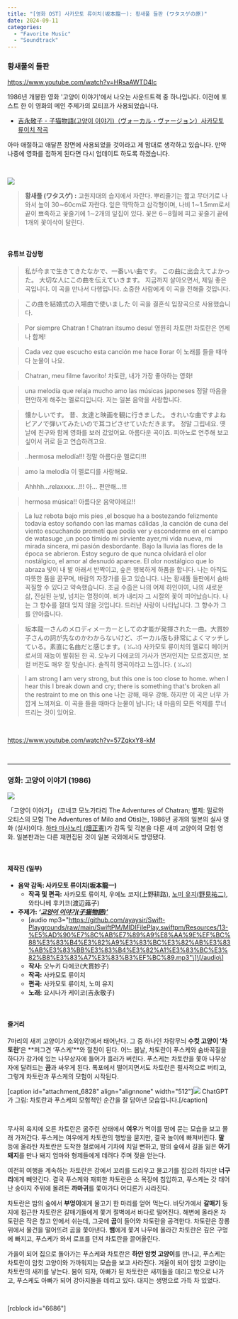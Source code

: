```yaml
---
title: "[영화 OST] 사카모토 류이치(坂本龍一): 황새풀 들판 (ワタスゲの原)"
date: 2024-09-11
categories: 
  - "Favorite Music"
  - "Soundtrack"
---
```


### **황새풀의 들판**

https://www.youtube.com/watch?v=HRsaAWTD4lc

1986년 개봉한 영화 '고양이 이야기'에서 나오는 사운드트랙 중 하나입니다. 이전에 포스트 한 이 영화의 메인 주제가의 모티프가 사용되었습니다.

- [吉永敬子 - 子猫物語(고양이 이야기)（ヴォーカル・ヴァージョン）사카모토 류이치 작곡](http://yoonbumtae.com/?p=568)

아마 애절하고 애달픈 장면에 사용되었을 것이라고 제 맘대로 생각하고 있습니다. 만약 나중에 영화를 접하게 된다면 다시 업데이트 하도록 하겠습니다.

 

![](./assets/img/wp-content/uploads/2024/09/watasuge.jpg)

> **황새풀 (ワタスゲ) :** 고원지대의 습지에서 자란다. 뿌리줄기는 짧고 무더기로 나와서 높이 30∼60cm로 자란다. 잎은 딱딱하고 삼각형이며, 나비 1∼1.5mm로서 끝이 뾰족하고 꽃줄기에 1∼2개의 잎집이 있다. 꽃은 6∼8월에 피고 꽃줄기 끝에 1개의 꽃이삭이 달린다.

 

#### **유튜브 감상평**

> 私が今まで生きてきたなかで、一番いい曲です。 この曲に出会えてよかった。 大切な人にこの曲を伝えていきます。 지금까지 살아오면서, 제일 좋은 곡입니다. 이 곡을 만나서 다행입니다. 소중한 사람에게 이 곡을 전해줄 것입니다.

> この曲を結婚式の入場曲で使いました 이 곡을 결혼식 입장곡으로 사용했습니다.

> Por siempre Chatran ! Chatran itsumo desu! 영원히 차토란! 차토란은 언제나 함께!

> Cada vez que escucho esta canción me hace llorar 이 노래를 들을 때마다 눈물이 나요.

> Chatran, meu filme favorito! 차토란, 내가 가장 좋아하는 영화!

> una melodía que relaja mucho amo las músicas japoneses 정말 마음을 편안하게 해주는 멜로디입니다. 저는 일본 음악을 사랑합니다.

> 懐かしいです。 昔、友達と映画を観に行きました。 きれいな曲ですよね ピアノで弾いてみたいので耳コピさせていただきます。 정말 그립네요. 옛날에 친구와 함께 영화를 보러 갔었어요. 아름다운 곡이죠. 피아노로 연주해 보고 싶어서 귀로 듣고 연습하려고요.

> ..hermosa melodía!!! 정말 아름다운 멜로디!!!

> amo la melodía 이 멜로디를 사랑해요.

> Ahhhh...relaxxxx...!!! 아... 편안해...!!!

> hermosa música!! 아름다운 음악이에요!!

> La luz rebota bajo mis pies ,el bosque ha a bostezando felizmente todavía estoy soñando con las mamas cálidas ,la canción de cuna del viento escuchando prometí que podía ver y esconderme en el campo de watasuge ,un poco tímido mi sirviente ayer,mi vida nueva, mi mirada sincera, mi pasión desbordante. Bajo la lluvia las flores de la época se abrieron. Estoy seguro de que nunca olvidará el olor nostálgico, el amor al desnudó aparece. El olor nostálgico que lo abraza 빛이 내 발 아래서 반짝이고, 숲은 행복하게 하품을 합니다. 나는 아직도 따뜻한 품을 꿈꾸며, 바람의 자장가를 듣고 있습니다. 나는 황새풀 들판에서 숨바꼭질할 수 있다고 약속했습니다. 조금 수줍은 나의 어제 하인이여, 나의 새로운 삶, 진실된 눈빛, 넘치는 열정이여. 비가 내리자 그 시절의 꽃이 피어났습니다. 나는 그 향수를 절대 잊지 않을 것입니다. 드러난 사랑이 나타납니다. 그 향수가 그를 안아줍니다.

> 坂本龍一さんのメロディメーカーとしての才能が発揮された一曲。大貫妙子さんの詞が先なのかわからないけど、ボーカル版も非常によくマッチしている。素直に名曲だと感じます。( ꈍᴗꈍ) 사카모토 류이치의 멜로디 메이커로서의 재능이 발휘된 한 곡. 오누키 다에코의 가사가 먼저인지는 모르겠지만, 보컬 버전도 매우 잘 맞습니다. 솔직히 명곡이라고 느낍니다. ( ꈍᴗꈍ)

> I am strong I am very strong, but this one is too close to home. when I hear this I break down and cry; there is something that's broken all the restraint to me on this one 나는 강해, 매우 강해. 하지만 이 곡은 너무 가깝게 느껴져요. 이 곡을 들을 때마다 눈물이 납니다; 내 마음의 모든 억제를 무너뜨리는 것이 있어요.

 

https://www.youtube.com/watch?v=57ZqkxY8-kM

 

* * *

### **영화: 고양이 이야기 (1986)**

![](./assets/img/wp-content/uploads/2024/09/81Ek0LknrUL._AC_UF10001000_QL80_-복사본.jpg)

「고양이 이야기」 (코네코 모노가타리 The Adventures of Chatran; 별제: 밀로와 오티스의 모험 The Adventures of Milo and Otis)는, 1986년 공개의 일본의 실사 영화 (실사)이다. [하타 마사노리 (畑正憲)](https://ja.m.wikipedia.org/wiki/%E7%95%91%E6%AD%A3%E6%86%B2)가 감독 및 각본을 다룬 새끼 고양이의 모험 영화. 일본판과는 다른 재편집된 것이 일본 국외에서도 방영됐다.

 

#### **제작진 (일부)**

- **음악 감독: 사카모토 류이치(坂本龍一)**
    - **작곡 및 편곡:** 사카모토 류이치, 우에노 코지(上野耕路), [노미 유지(野見祐二)](https://ja.m.wikipedia.org/wiki/%E9%87%8E%E8%A6%8B%E7%A5%90%E4%BA%8C), 와타나베 후키코(渡辺蕗子)
- **주제가: _‘[고양이 이야기(子猫物語)’](http://yoonbumtae.com/?p=568)_**
    - \[audio mp3="https://github.com/ayaysir/Swift-Playgrounds/raw/main/SwiftPM/MIDIFilePlay.swiftpm/Resources/13-%E5%AD%90%E7%8C%AB%E7%89%A9%E8%AA%9E%EF%BC%88%E3%83%B4%E3%82%A9%E3%83%BC%E3%82%AB%E3%83%AB%E3%83%BB%E3%83%B4%E3%82%A1%E3%83%BC%E3%82%B8%E3%83%A7%E3%83%B3%EF%BC%89.mp3"\]\[/audio\]
    - **작사:** 오누키 다에코(大貫妙子)
    - **작곡:** 사카모토 류이치
    - **편곡:** 사카모토 류이치, 노미 유지
    - **노래:** 요시나가 케이코(吉永敬子)

 

#### **줄거리**

7마리의 새끼 고양이가 소외양간에서 태어난다. 그 중 하나인 차랑무늬 **수컷 고양이 ‘차토란**’은 **퍼그견 ‘푸스케’**와 절친이 된다. 어느 봄날, 차토란이 푸스케와 숨바꼭질을 하다가 강가에 있는 나무상자에 들어가 흘러가 버린다. 푸스케는 차토란을 쫓아 나무상자에 달려드는 **곰**과 싸우게 된다. 폭포에서 떨어지면서도 차토란은 필사적으로 버티고, 그렇게 차토란과 푸스케의 모험이 시작된다.

\[caption id="attachment\_6828" align="alignnone" width="512"\]![](./assets/img/wp-content/uploads/2024/09/koneko-monogatari.jpeg) ChatGPT가 그림: 차토란과 푸스케의 모험적인 순간을 잘 담아낸 모습입니다.\[/caption\]

 

무사히 육지에 오른 차토란은 굶주린 상태에서 **여우**가 먹이를 땅에 묻는 모습을 보고 몰래 가져간다. 푸스케는 여우에게 차토란의 행방을 묻지만, 결국 놀이에 빠져버린다. **말** 등에 올라탄 차토란은 도착한 철로에서 기차에 치일 뻔하고, 밤의 숲에서 길을 잃은 **아기 돼지**를 만나 돼지 엄마와 형제들에게 데려다 주며 젖을 얻는다.

여전히 여행을 계속하는 차토란은 강에서 꼬리를 드리우고 물고기를 잡으려 하지만 **너구리**에게 빼앗긴다. 결국 푸스케와 재회한 차토란은 소 목장에 침입하고, 푸스케는 갓 태어난 송아지 주위에 몰려든 **까마귀**를 쫓아가다 어디론가 사라진다.

차토란은 밤의 숲에서 **부엉이**에게 물고기 한 마리를 얻어 먹는다. 바닷가에서 **갈매기** 둥지에 접근한 차토란은 갈매기들에게 쫓겨 절벽에서 바다로 떨어진다. 해변에 올라온 차토란은 작은 창고 안에서 쉬는데, 그곳에 **곰**이 들어와 차토란을 공격한다. 차토란은 장롱 위에서 물건을 떨어뜨려 곰을 쫓아낸다. **뱀**에게 쫓겨 나무에 올라간 차토란은 깊은 구멍에 빠지고, 푸스케가 와서 로프를 던져 차토란을 끌어올린다.

가을이 되어 집으로 돌아가는 푸스케와 차토란은 **하얀 암컷 고양이**를 만나고, 푸스케는 차토란이 암컷 고양이와 가까워지는 모습을 보고 사라진다. 겨울이 되어 암컷 고양이는 차토란의 새끼를 낳는다. 봄이 되자, 아빠가 된 차토란은 새끼들을 데리고 밖으로 나가고, 푸스케도 아빠가 되어 강아지들을 데리고 있다. 대지는 생명으로 가득 차 있었다.

 

\[rcblock id="6686"\]
